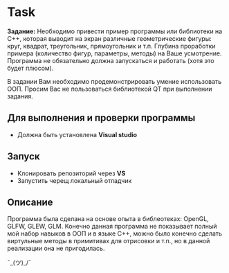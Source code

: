 # Task

**Задание:** Необходимо привести пример программы или библиотеки на C++, которая выводит на экран различные геометрические фигуры: круг, квадрат, треугольник, прямоугольник и т.п.
Глубина проработки примера (количество фигур, параметры, методы) на Ваше усмотрение. Программа не обязательно должна запускаться и работать (хотя это будет плюсом).

В задании Вам необходимо продемонстрировать умение использовать ООП. Просим Вас не пользоваться библиотекой QT при выполнении задания.

## Для выполнения и проверки программы
* Должна быть установлена **Visual studio**
## Запуск
* Клонировать репозиторий через **VS**
* Запустить черещ локальный отладчик

## Описание

Программа была сделана на основе опыта в библеотеках: OpenGL, GLFW, GLEW, GLM.
Конечно данная программа не показывает полный мой набор навыков в ООП и в языке C++, можно было конечно сделать виртульные методы в примитивах для отрисовки и т.п., но в данной реализации она не пригодилась.

¯\_(ツ)_/¯
